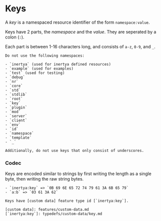 # Keys

A *key* is a namespaced resource identifier of the form `namespace:value`.

Keys have 2 parts, the *namespace* and the *value*.
They are seperated by a colon (`:`).

Each part is between 1-16 characters long, and consists of `a-z`, `0-9`, and `_`.

~~~admonish info title="Reserved Namespaces"
Do not use the following namespaces:

- `inertya` (used for inertya defined resources)
- `example` (used for examples)
- `test` (used for testing)
- `debug`
- `nr`
- `core`
- `std`
- `stdlib`
- `root`
- `key`
- `plugin`
- `mod`
- `server`
- `client`
- `env`
- `id`
- `namespace`
- `template`
- `_`

Additionally, do not use keys that only consist of underscores.
~~~


### Codec
Keys are encoded similar to strings by first writing the length as a single byte, then writing the raw string bytes.

~~~admonish example title="Examples"
- `inertya:key` => `0B 69 6E 65 72 74 79 61 3A 6B 65 79`
- `a:b` => `03 61 3A 62`
~~~

~~~admonish tip title="Custom Data Feature Type"
Keys have [custom data] feature type id [`inertya:key`].

[custom data]: features/custom-data.md
[`inertya:key`]: typedefs/custom-data/key.md
~~~

